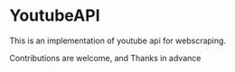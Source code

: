 # YoutubeAPI

This is an implementation of youtube api for webscraping.


Contributions are welcome, and Thanks in advance


